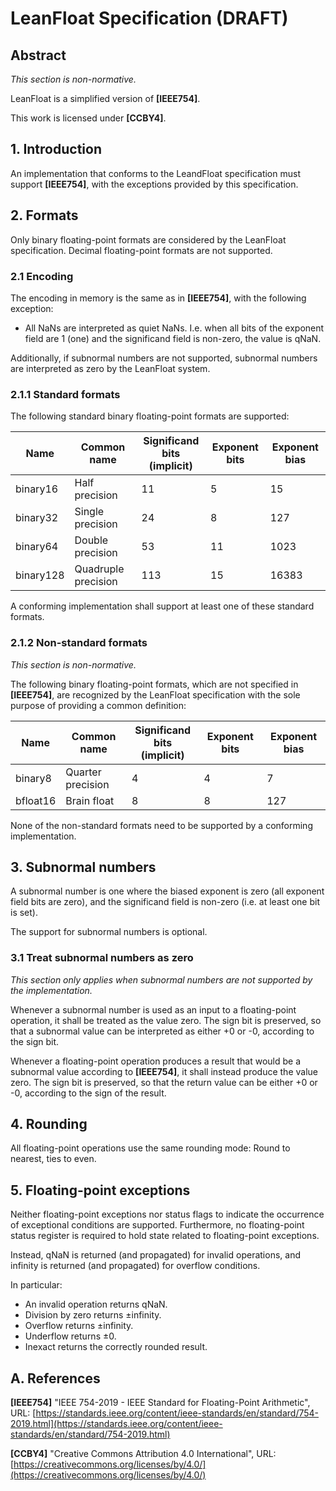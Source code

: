 # LeanFloat Specification (DRAFT)

## Abstract

*This section is non-normative.*

LeanFloat is a simplified version of **[IEEE754]**.

This work is licensed under **[CCBY4]**.

## 1. Introduction

An implementation that conforms to the LeandFloat specification must support
**[IEEE754]**, with the exceptions provided by this specification.

## 2. Formats

Only binary floating-point formats are considered by the LeanFloat
specification. Decimal floating-point formats are not supported.

### 2.1 Encoding

The encoding in memory is the same as in **[IEEE754]**, with the following
exception:

* All NaNs are interpreted as quiet NaNs. I.e. when all bits of the exponent
  field are 1 (one) and the significand field is non-zero, the value is qNaN.

Additionally, if subnormal numbers are not supported, subnormal numbers are
interpreted as zero by the LeanFloat system.

### 2.1.1 Standard formats

The following standard binary floating-point formats are supported:

| Name      | Common name         | Significand bits<br>(implicit) | Exponent bits | Exponent bias |
| --------- | ------------------- | ------------------------------ | ------------- | ------------- |
| binary16  | Half precision      | 11                             | 5             | 15            |
| binary32  | Single precision    | 24                             | 8             | 127           |
| binary64  | Double precision    | 53                             | 11            | 1023          |
| binary128 | Quadruple precision | 113                            | 15            | 16383         |

A conforming implementation shall support at least one of these standard
formats.

### 2.1.2 Non-standard formats

*This section is non-normative.*

The following binary floating-point formats, which are not specified in
**[IEEE754]**, are recognized by the LeanFloat specification with the sole
purpose of providing a common definition:

| Name      | Common name         | Significand bits<br>(implicit) | Exponent bits | Exponent bias |
| --------- | ------------------- | ------------------------------ | ------------- | ------------- |
| binary8   | Quarter precision   | 4                              | 4             | 7             |
| bfloat16  | Brain float         | 8                              | 8             | 127           |

None of the non-standard formats need to be supported by a conforming
implementation.

## 3. Subnormal numbers

A subnormal number is one where the biased exponent is zero (all exponent field
bits are zero), and the significand field is non-zero (i.e. at least one bit
is set).

The support for subnormal numbers is optional.

### 3.1 Treat subnormal numbers as zero

*This section only applies when subnormal numbers are not supported by the
implementation.*

Whenever a subnormal number is used as an input to a floating-point operation,
it shall be treated as the value zero. The sign bit is preserved, so that a
subnormal value can be interpreted as either +0 or -0, according to the sign
bit.

Whenever a floating-point operation produces a result that would be a subnormal
value according to **[IEEE754]**, it shall instead produce the value zero. The
sign bit is preserved, so that the return value can be either +0 or -0,
according to the sign of the result.

## 4. Rounding

All floating-point operations use the same rounding mode: Round to nearest,
ties to even.

## 5. Floating-point exceptions

Neither floating-point exceptions nor status flags to indicate the occurrence
of exceptional conditions are supported. Furthermore, no floating-point status
register is required to hold state related to floating-point exceptions.

Instead, qNaN is returned (and propagated) for invalid operations, and
infinity is returned (and propagated) for overflow conditions.

In particular:

* An invalid operation returns qNaN.
* Division by zero returns ±infinity.
* Overflow returns ±infinity.
* Underflow returns ±0.
* Inexact returns the correctly rounded result.

## A. References

**[IEEE754]** "IEEE 754-2019 - IEEE Standard for Floating-Point Arithmetic",
URL: [https://standards.ieee.org/content/ieee-standards/en/standard/754-2019.html](https://standards.ieee.org/content/ieee-standards/en/standard/754-2019.html)

**[CCBY4]** "Creative Commons Attribution 4.0 International",
URL: [https://creativecommons.org/licenses/by/4.0/](https://creativecommons.org/licenses/by/4.0/)
